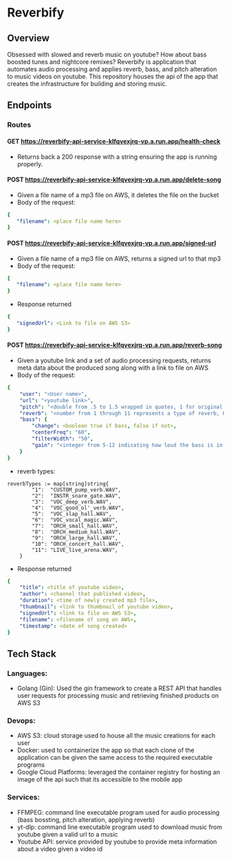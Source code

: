 # Reverbify

## Overview 
Obsessed with slowed and reverb music on youtube? How about bass boosted tunes and nightcore remixes? Reverbify is application that automates audio processing and applies reverb, bass, and pitch alteration to music videos on youtube. This repository houses the api of the app that creates the infrastructure for building and storing music. 

## Endpoints
### Routes

#### GET https://reverbify-api-service-klfqvexjrq-vp.a.run.app/health-check
- Returns back a 200 response with a string ensuring the app is running properly. 


#### POST https://reverbify-api-service-klfqvexjrq-vp.a.run.app/delete-song
- Given a file name of a mp3 file on AWS, it deletes the file on the bucket
- Body of the request: 
```yaml
{
   "filename": <place file name here>
}
```

#### POST https://reverbify-api-service-klfqvexjrq-vp.a.run.app/signed-url
- Given a file name of a mp3 file on AWS, returns a signed url to that mp3
- Body of the request: 
```yaml
{
   "filename": <place file name here>
}
```

- Response returned
```yaml
{
   "signedUrl": <Link to file on AWS S3>
}
```

#### POST https://reverbify-api-service-klfqvexjrq-vp.a.run.app/reverb-song
- Given a youtube link and a set of audio processing requests, returns meta data about the produced song along with a link to file on AWS
- Body of the request: 
```yaml
{
    "user": "<User name>",
    "url": "<youtube link>",
    "pitch": "<double from .5 to 1.5 wrapped in quotes, 1 for original form>",
    "reverb": "<number from 1 through 11 represents a type of reverb, 0 for no reverb>",
    "bass": {
        "change": <boolean true if bass, false if not>, 
        "centerFreq": "60",
        "filterWidth": "50",
        "gain": "<integer from 5-12 indicating how loud the bass is in decibals>"
    }
}
```
- reverb types: 
```golang
reverbTypes := map[string]string{
		"1":  "CUSTOM_pump_verb.WAV",
		"2":  "INSTR_snare_gate.WAV",
		"3":  "VOC_deep_verb.WAV",
		"4":  "VOC_good_ol'_verb.WAV",
		"5":  "VOC_slap_hall.WAV",
		"6":  "VOC_vocal_magic.WAV",
		"7":  "ORCH_small_hall.WAV",
		"8":  "ORCH_medium_hall.WAV",
		"9":  "ORCH_large_hall.WAV",
		"10": "ORCH_concert_hall.WAV",
		"11": "LIVE_live_arena.WAV",
	}
  ```

- Response returned
```yaml
{
    "title": <title of youtube video>,
    "author": <channel that published video>,
    "duration": <time of newly created mp3 file>,
    "thumbnail": <link to thumbnail of youtube video>,
    "signedUrl": <link to file on AWS S3>,
    "filename": <filename of song on AWS>,
    "timestamp": <date of song created>
}
```




## Tech Stack
### Languages: 
- Golang (Gin): Used the gin framework to create a REST API that handles user requests for processing music and retrieving finished products on AWS S3

### Devops: 
- AWS S3: cloud storage used to house all the music creations for each user
- Docker: used to containerize the app so that each clone of the application can be given the same access to the required executable programs
- Google Cloud Platforms: leveraged the container registry for hosting an image of the api such that its accessible to the mobile app

### Services: 
- FFMPEG: command line executable program used for audio processing (bass bossting, pitch alteration, applying reverb)
- yt-dlp: command line executable program used to download music from youtube given a valid url to a music 
- Youtube API: service provided by youtube to provide meta information about a video given a video id

